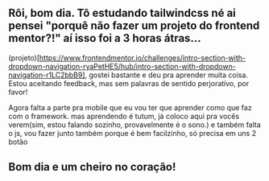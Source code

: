 ## Rôi, bom dia.  Tô estudando tailwindcss né ai pensei "porquê não fazer um projeto do frontend mentor?!" aí isso foi a 3 horas átras...



(projeto)[https://www.frontendmentor.io/challenges/intro-section-with-dropdown-navigation-ryaPetHE5/hub/intro-section-with-dropdown-navigation-r1LC2bbB9], gostei bastante e deu pra aprender muita coisa. Estou aceitando feedback, mas sem palavras de sentido perjorativo, por favor!

Agora falta a parte pra mobile que eu vou ter que aprender como que faz com o framework. mas aprendendo é tutum, já coloco aqui pra vocês verem(sim, estou falando sozinho, provavelmente é o sono.) e também falta o js, vou fazer junto também porque é bem facilzinho, só precisa em uns 2 botão



## Bom dia e um cheiro no coração!
